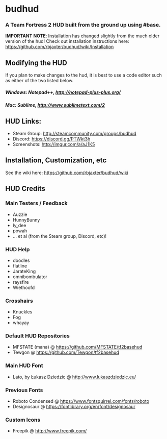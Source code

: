 # budhud
### A Team Fortress 2 HUD built from the ground up using #base.

**IMPORTANT NOTE**: Installation has changed slightly from the much older version of the hud! Check out installation instructions here: https://github.com/rbjaxter/budhud/wiki/Installation

## Modifying the HUD
If you plan to make changes to the hud, it is best to use a code editor such as either of the two listed below.

##### Windows: Notepad++, http://notepad-plus-plus.org/ 

##### Mac: Sublime, http://www.sublimetext.com/2

## HUD Links:
* Steam Group: http://steamcommunity.com/groups/budhud
* Discord: https://discord.gg/PTWkt3h
* Screenshots: http://imgur.com/a/aJ1K5

## Installation, Customization, etc
See the wiki here: https://github.com/rbjaxter/budhud/wiki

## HUD Credits
### Main Testers / Feedback
* Auzzie
* HunnyBunny
* ly_dee
* powah
* ... et al (from the Steam group, Discord, etc)!

### HUD Help
* doodles
* flatline
* JarateKing
* omnibombulator
* raysfire
* Wiethoofd

### Crosshairs
* Knuckles
* Fog
* whayay

### Default HUD Repositories
* MFSTATE (mana) @ https://github.com/MFSTATE/tf2basehud
* Tewgon @ https://github.com/Tewgon/tf2basehud

### Main HUD Font
* Lato, by Łukasz Dziedzic @ http://www.lukaszdziedzic.eu/

### Previous Fonts
* Roboto Condensed @ https://www.fontsquirrel.com/fonts/roboto
* Designosaur @ https://fontlibrary.org/en/font/designosaur

### Custom Icons
* Freepik @ http://www.freepik.com/

